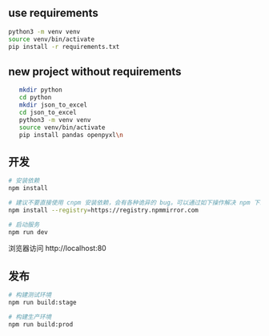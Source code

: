 
## use requirements 

```bash
python3 -m venv venv
source venv/bin/activate
pip install -r requirements.txt
```

## new project without requirements 

```bash
   mkdir python
   cd python
   mkdir json_to_excel
   cd json_to_excel
   python3 -m venv venv
   source venv/bin/activate
   pip install pandas openpyxl\n
```

## 开发

```bash
# 安装依赖
npm install

# 建议不要直接使用 cnpm 安装依赖，会有各种诡异的 bug。可以通过如下操作解决 npm 下载速度慢的问题
npm install --registry=https://registry.npmmirror.com

# 启动服务
npm run dev
```

浏览器访问 http://localhost:80

## 发布

```bash
# 构建测试环境
npm run build:stage

# 构建生产环境
npm run build:prod
```